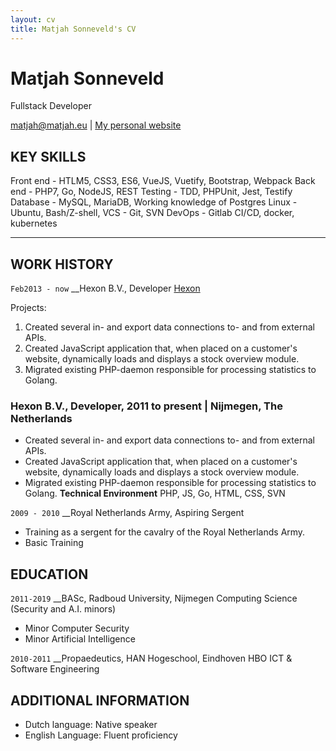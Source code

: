 ```yaml
---
layout: cv
title: Matjah Sonneveld's CV
---
```

# Matjah Sonneveld
Fullstack Developer

<div id="webaddress">
<a href="matjah@matjah.eu">matjah@matjah.eu</a>
| <a href="httsp://www.matjah.eu">My personal website</a>
</div>

## KEY SKILLS

Front end - HTLM5, CSS3, ES6, VueJS, Vuetify, Bootstrap, Webpack
Back end - PHP7, Go, NodeJS, REST
Testing - TDD, PHPUnit, Jest, Testify
Database - MySQL, MariaDB, Working knowledge of Postgres
Linux - Ubuntu, Bash/Z-shell, 
VCS - Git, SVN
DevOps - Gitlab CI/CD, docker, kubernetes

------

## WORK HISTORY

`Feb2013 - now`
__Hexon B.V., Developer [Hexon](https://hexon.nl)

Projects:
1) Created several in- and export data connections to- and from external APIs.
2) Created JavaScript application that, when placed on a customer's website, dynamically loads and displays a stock overview module.
3) Migrated existing PHP-daemon responsible for processing statistics to Golang.

### **Hexon B.V., Developer**, 2011 to present | Nijmegen, The Netherlands
   * Created several in- and export data connections to- and from external APIs.
   * Created JavaScript application that, when placed on a customer's website, dynamically loads and displays a stock overview module.
   * Migrated existing PHP-daemon responsible for processing statistics to Golang.
    **Technical Environment** PHP, JS, Go, HTML, CSS, SVN

`2009 - 2010`
__Royal Netherlands Army, Aspiring Sergent
   * Training as a sergent for the cavalry of the Royal Netherlands Army.
   * Basic Training


## EDUCATION

`2011-2019`
__BASc, Radboud University, Nijmegen
Computing Science (Security and A.I. minors)
   * Minor Computer Security
   * Minor Artificial Intelligence

`2010-2011`
__Propaedeutics, HAN Hogeschool, Eindhoven
HBO ICT & Software Engineering

## ADDITIONAL INFORMATION
* Dutch language: Native speaker
* English Language: Fluent proficiency

<!-- ### Footer

Last updated: December 2019 -->



